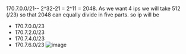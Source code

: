 170.7.0.0/21-- 2^32-21  = 2^11 = 2048. As we want 4 ips we will take 512 (/23) so that 2048 can equally divide in five parts. so ip will be
 - 170.7.0.0/23
 - 170.7.2.0/23
 - 170.7.4.0/23
 - 170.7.6.0/23
![image](https://github.com/user-attachments/assets/f27ec421-00b8-4367-b84f-0fc63ba93a26)
